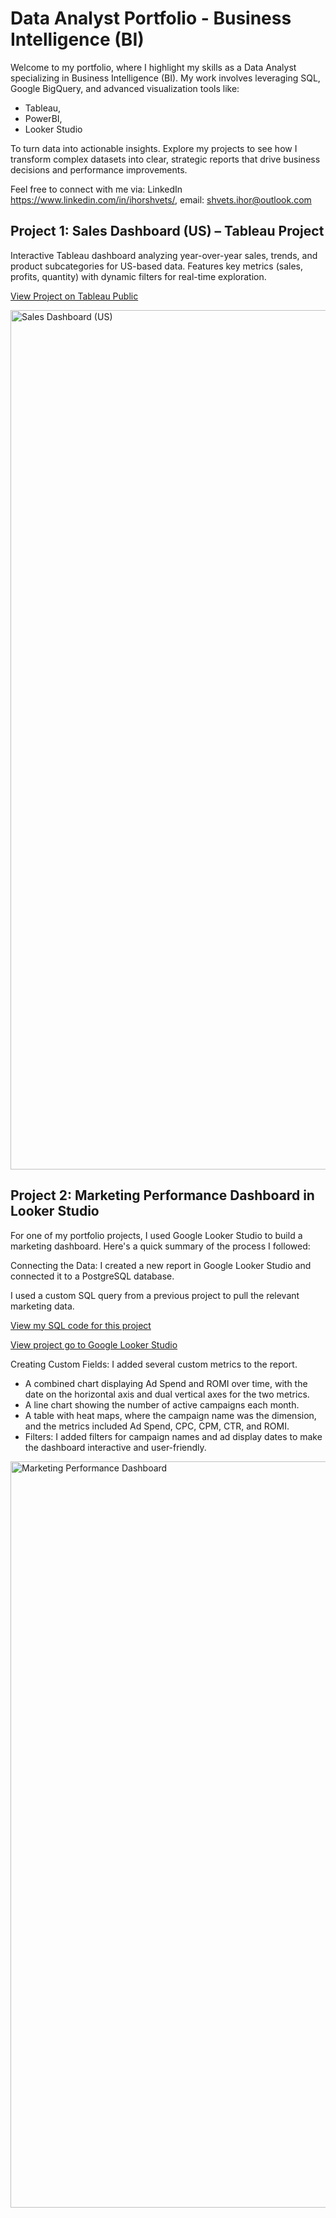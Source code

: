 # Data Analyst Portfolio - Business Intelligence (BI) 

Welcome to my portfolio, where I highlight my skills as a Data Analyst specializing in Business Intelligence (BI). My work involves leveraging SQL, Google BigQuery, and advanced visualization tools like: 
- Tableau,
- PowerBI,
- Looker Studio

To turn data into actionable insights. Explore my projects to see how I transform complex datasets into clear, strategic reports that drive business decisions and performance improvements.

Feel free to connect with me via: LinkedIn https://www.linkedin.com/in/ihorshvets/, email: shvets.ihor@outlook.com

## Project 1: Sales Dashboard (US) – Tableau Project
Interactive Tableau dashboard analyzing year-over-year sales, trends, and product subcategories for US-based data. Features key metrics (sales, profits, quantity) with dynamic filters for real-time exploration. 

[View Project on Tableau Public](https://public.tableau.com/app/profile/ihor.shvets/viz/Book1_17267715725490/SalesDashboard)

<img width="1375" alt="Sales Dashboard (US)" src="https://github.com/user-attachments/assets/1343d2ee-ec8d-4279-9c5e-b87586a299ae">


## Project 2: Marketing Performance Dashboard in Looker Studio

For one of my portfolio projects, I used Google Looker Studio to build a marketing dashboard. Here's a quick summary of the process I followed:

Connecting the Data: I created a new report in Google Looker Studio and connected it to a PostgreSQL database. 

I used a custom SQL query from a previous project to pull the relevant marketing data.

[View my SQL code for this project](https://github.com/shvetsihorr/Business-Intelligence-BI-Portfolio/blob/cd166593dff54ff86123affdcb5508dc09d9b900/SQL%20Code%20for%20Looker%20Studio%20.sql)

[View project go to Google Looker Studio](https://lookerstudio.google.com/reporting/fd02cf72-7177-4518-950c-68f38af18061)

Creating Custom Fields: I added several custom metrics to the report.

- A combined chart displaying Ad Spend and ROMI over time, with the date on the horizontal axis and dual vertical axes for the two metrics.
- A line chart showing the number of active campaigns each month.
- A table with heat maps, where the campaign name was the dimension, and the metrics included Ad Spend, CPC, CPM, CTR, and ROMI.
- Filters: I added filters for campaign names and ad display dates to make the dashboard interactive and user-friendly.
  
<img width="1194" alt="Marketing Performance Dashboard" src="https://github.com/user-attachments/assets/12493f42-d320-4868-b209-900788ec8492">

